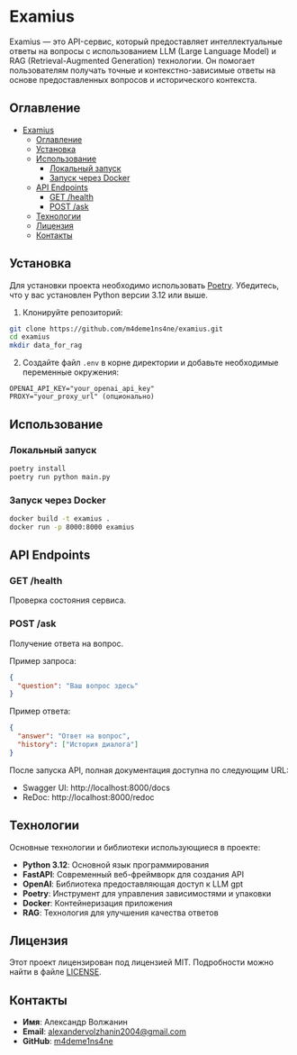 # Examius

Examius — это API-сервис, который предоставляет интеллектуальные ответы на вопросы с использованием LLM (Large Language Model) и RAG (Retrieval-Augmented Generation) технологии. Он помогает пользователям получать точные и контекстно-зависимые ответы на основе предоставленных вопросов и исторического контекста.

## Оглавление

- [Examius](#examius)
  - [Оглавление](#оглавление)
  - [Установка](#установка)
  - [Использование](#использование)
    - [Локальный запуск](#локальный-запуск)
    - [Запуск через Docker](#запуск-через-docker)
  - [API Endpoints](#api-endpoints)
    - [GET /health](#get-health)
    - [POST /ask](#post-ask)
  - [Технологии](#технологии)
  - [Лицензия](#лицензия)
  - [Контакты](#контакты)

## Установка

Для установки проекта необходимо использовать [Poetry](https://python-poetry.org/). Убедитесь, что у вас установлен Python версии 3.12 или выше.

1. Клонируйте репозиторий:

```bash
git clone https://github.com/m4deme1ns4ne/examius.git
cd examius
mkdir data_for_rag
```

2. Создайте файл `.env` в корне директории и добавьте необходимые переменные окружения:

```
OPENAI_API_KEY="your_openai_api_key"
PROXY="your_proxy_url" (опционально)
```

## Использование

### Локальный запуск

```bash
poetry install
poetry run python main.py
```

### Запуск через Docker

```bash
docker build -t examius .
docker run -p 8000:8000 examius
```

## API Endpoints

### GET /health

Проверка состояния сервиса.

### POST /ask

Получение ответа на вопрос.

Пример запроса:

```json
{
  "question": "Ваш вопрос здесь"
}
```

Пример ответа:

```json
{
  "answer": "Ответ на вопрос",
  "history": ["История диалога"]
}
```

После запуска API, полная документация доступна по следующим URL:

- Swagger UI: http://localhost:8000/docs
- ReDoc: http://localhost:8000/redoc

## Технологии

Основные технологии и библиотеки использующиеся в проекте:

- **Python 3.12**: Основной язык программирования
- **FastAPI**: Современный веб-фреймворк для создания API
- **OpenAI**: Библиотека предоставляющая доступ к LLM gpt
- **Poetry**: Инструмент для управления зависимостями и упаковки
- **Docker**: Контейнеризация приложения
- **RAG**: Технология для улучшения качества ответов

## Лицензия

Этот проект лицензирован под лицензией MIT. Подробности можно найти в файле [LICENSE](LICENSE).

## Контакты

- **Имя**: Александр Волжанин
- **Email**: alexandervolzhanin2004@gmail.com
- **GitHub**: [m4deme1ns4ne](https://github.com/m4deme1ns4ne)

